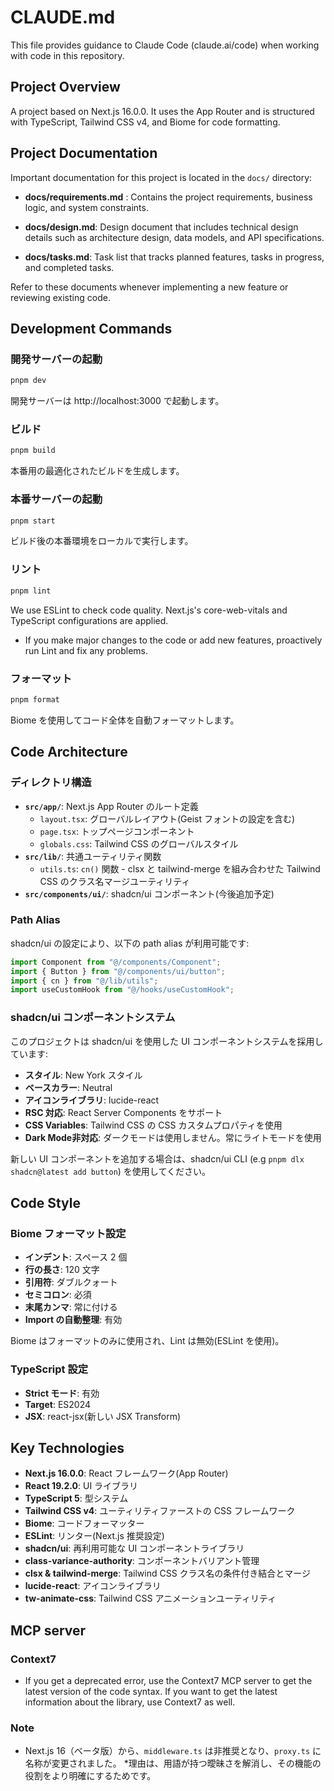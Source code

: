 # CLAUDE.md

This file provides guidance to Claude Code (claude.ai/code) when working with code in this repository.

## Project Overview

A project based on Next.js 16.0.0. It uses the App Router and is structured with TypeScript, Tailwind CSS v4, and Biome for code formatting.

## Project Documentation

Important documentation for this project is located in the `docs/` directory:

 - **docs/requirements.md** : Contains the project requirements, business logic, and system constraints.

 - **docs/design.md**: Design document that includes technical design details such as architecture design, data models, and API specifications.

 - **docs/tasks.md**: Task list that tracks planned features, tasks in progress, and completed tasks.

Refer to these documents whenever implementing a new feature or reviewing existing code.

## Development Commands

### 開発サーバーの起動
```bash
pnpm dev
```
開発サーバーは http://localhost:3000 で起動します。

### ビルド
```bash
pnpm build
```
本番用の最適化されたビルドを生成します。

### 本番サーバーの起動
```bash
pnpm start
```
ビルド後の本番環境をローカルで実行します。

### リント
```bash
pnpm lint
```
We use ESLint to check code quality. Next.js's core-web-vitals and TypeScript configurations are applied.

- If you make major changes to the code or add new features, proactively run Lint and fix any problems.

### フォーマット
```bash
pnpm format
```
Biome を使用してコード全体を自動フォーマットします。

## Code Architecture

### ディレクトリ構造
- **`src/app/`**: Next.js App Router のルート定義
  - `layout.tsx`: グローバルレイアウト(Geist フォントの設定を含む)
  - `page.tsx`: トップページコンポーネント
  - `globals.css`: Tailwind CSS のグローバルスタイル
- **`src/lib/`**: 共通ユーティリティ関数
  - `utils.ts`: `cn()` 関数 - clsx と tailwind-merge を組み合わせた Tailwind CSS のクラス名マージユーティリティ
- **`src/components/ui/`**: shadcn/ui コンポーネント(今後追加予定)

### Path Alias
shadcn/ui の設定により、以下の path alias が利用可能です:

```typescript
import Component from "@/components/Component";
import { Button } from "@/components/ui/button";
import { cn } from "@/lib/utils";
import useCustomHook from "@/hooks/useCustomHook";
```

### shadcn/ui コンポーネントシステム
このプロジェクトは shadcn/ui を使用した UI コンポーネントシステムを採用しています:

- **スタイル**: New York スタイル
- **ベースカラー**: Neutral
- **アイコンライブラリ**: lucide-react
- **RSC 対応**: React Server Components をサポート
- **CSS Variables**: Tailwind CSS の CSS カスタムプロパティを使用
- **Dark Mode非対応**: ダークモードは使用しません。常にライトモードを使用

新しい UI コンポーネントを追加する場合は、shadcn/ui CLI (e.g `pnpm dlx shadcn@latest add button`) を使用してください。

## Code Style

### Biome フォーマット設定
- **インデント**: スペース 2 個
- **行の長さ**: 120 文字
- **引用符**: ダブルクォート
- **セミコロン**: 必須
- **末尾カンマ**: 常に付ける
- **Import の自動整理**: 有効

Biome はフォーマットのみに使用され、Lint は無効(ESLint を使用)。

### TypeScript 設定
- **Strict モード**: 有効
- **Target**: ES2024
- **JSX**: react-jsx(新しい JSX Transform)

## Key Technologies

- **Next.js 16.0.0**: React フレームワーク(App Router)
- **React 19.2.0**: UI ライブラリ
- **TypeScript 5**: 型システム
- **Tailwind CSS v4**: ユーティリティファーストの CSS フレームワーク
- **Biome**: コードフォーマッター
- **ESLint**: リンター(Next.js 推奨設定)
- **shadcn/ui**: 再利用可能な UI コンポーネントライブラリ
- **class-variance-authority**: コンポーネントバリアント管理
- **clsx & tailwind-merge**: Tailwind CSS クラス名の条件付き結合とマージ
- **lucide-react**: アイコンライブラリ
- **tw-animate-css**: Tailwind CSS アニメーションユーティリティ

## MCP server

### Context7

- If you get a deprecated error, use the Context7 MCP server to get the latest version of the code syntax. If you want to get the latest information about the library, use Context7 as well.

### Note

- Next.js 16（ベータ版）から、`middleware.ts` は非推奨となり、`proxy.ts` に名称が変更されました。
*理由は、用語が持つ曖昧さを解消し、その機能の役割をより明確にするためです。